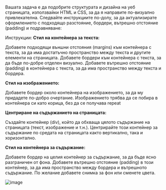 Вашата задача е да подобрите структурата и дизайна на уеб страницата, използвайки HTML и CSS, за да я направите по-визуално привлекателна.
Следвайте инструкциите по-долу, за да актуализирате оформлението с подходящо разстояние, бордери, вътрешно отстояние (padding) и подравняване:

Инструкции:
**Стил на контейнера за текста:**

Добавете подходящи външни отстояния (margins) към контейнера с текста, за да има достатъчно пространство между текста и другите елементи на страницата.
Добавете бордери към контейнера с текста, за да бъде по-добре отделен визуално.
Добавете вътрешно отстояние (padding) в контейнера с текста, за да има пространство между текста и бордера.

**Стил на изображението:**

Добавете бордер около контейнера на изображението, за да му придадете по-добро очертание.
Изображението трябва да се побира в контейнера си като корица, без да се получава repeat

**Центриране на съдържанието на страницата:**

Създайте контейнер (div), който да обхваща цялото съдържание на страницата (текст, изображение и т.н.).
Центрирайте този контейнер за съдържание по средата на страницата както вертикално, така и хоризонтално.

**Стил на контейнера за съдържание:**

Добавете бордер на целия контейнер за съдържание, за да бъде ясно разграничен от фона.
Добавете вътрешно отстояние (padding) в този контейнер, за да има пространство между бордера и вътрешното съдържание.
По желание добавете снимка за фон или сменете цвета.

![image](https://github.com/user-attachments/assets/3ceb0d4d-7f6e-46b0-afb2-8a3d5f79a669)
